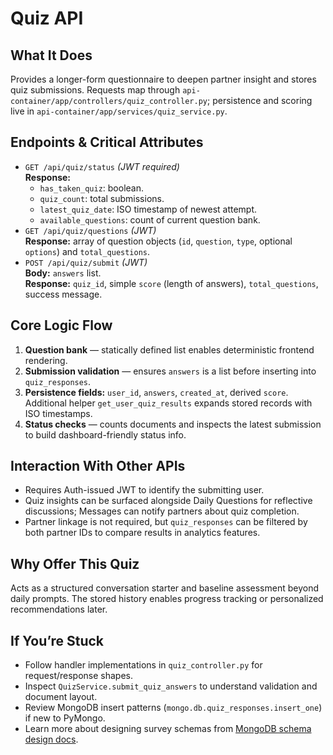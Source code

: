 # Quiz API

## What It Does
Provides a longer-form questionnaire to deepen partner insight and stores quiz submissions. Requests map through `api-container/app/controllers/quiz_controller.py`; persistence and scoring live in `api-container/app/services/quiz_service.py`.

## Endpoints & Critical Attributes
- `GET /api/quiz/status` *(JWT required)*  
  **Response:**  
  - `has_taken_quiz`: boolean.  
  - `quiz_count`: total submissions.  
  - `latest_quiz_date`: ISO timestamp of newest attempt.  
  - `available_questions`: count of current question bank.
- `GET /api/quiz/questions` *(JWT)*  
  **Response:** array of question objects (`id`, `question`, `type`, optional `options`) and `total_questions`.
- `POST /api/quiz/submit` *(JWT)*  
  **Body:** `answers` list.  
  **Response:** `quiz_id`, simple `score` (length of answers), `total_questions`, success message.

## Core Logic Flow
1. **Question bank** — statically defined list enables deterministic frontend rendering.
2. **Submission validation** — ensures `answers` is a list before inserting into `quiz_responses`.
3. **Persistence fields:** `user_id`, `answers`, `created_at`, derived `score`. Additional helper `get_user_quiz_results` expands stored records with ISO timestamps.
4. **Status checks** — counts documents and inspects the latest submission to build dashboard-friendly status info.

## Interaction With Other APIs
- Requires Auth-issued JWT to identify the submitting user.
- Quiz insights can be surfaced alongside Daily Questions for reflective discussions; Messages can notify partners about quiz completion.
- Partner linkage is not required, but `quiz_responses` can be filtered by both partner IDs to compare results in analytics features.

## Why Offer This Quiz
Acts as a structured conversation starter and baseline assessment beyond daily prompts. The stored history enables progress tracking or personalized recommendations later.

## If You’re Stuck
- Follow handler implementations in `quiz_controller.py` for request/response shapes.
- Inspect `QuizService.submit_quiz_answers` to understand validation and document layout.
- Review MongoDB insert patterns (`mongo.db.quiz_responses.insert_one`) if new to PyMongo.
- Learn more about designing survey schemas from [MongoDB schema design docs](https://www.mongodb.com/docs/manual/core/data-model-design/).
